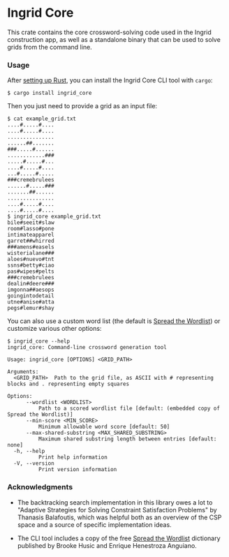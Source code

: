 # Ingrid Core

This crate contains the core crossword-solving code used in the Ingrid
construction app, as well as a standalone binary that can be used to solve
grids from the command line.

### Usage

After [setting up Rust](https://rustup.rs), you can install the Ingrid Core CLI
tool with `cargo`:
```
$ cargo install ingrid_core
```

Then you just need to provide a grid as an input file:

```
$ cat example_grid.txt
....#.....#....
....#.....#....
...............
......##.......
###.....#......
............###
.....#.....#...
....#.....#....
...#.....#.....
###cremebrulees
......#.....###
.......##......
...............
....#.....#....
....#.....#....
$ ingrid_core example_grid.txt
bile#seeit#slaw
room#lasso#pone
intimateapparel
garret##whirred
###amens#easels
wisterialane###
aloes#nuevo#tnt
ssns#betty#ciao
pas#wipes#pelts
###cremebrulees
dealin#deere###
imgonna##aesops
goingintodetail
utne#anise#atta
pegs#lemur#shay
```

You can also use a custom word list (the default is [Spread the
Wordlist](https://www.spreadthewordlist.com)) or customize various other
options:
```
$ ingrid_core --help
ingrid_core: Command-line crossword generation tool

Usage: ingrid_core [OPTIONS] <GRID_PATH>

Arguments:
  <GRID_PATH>  Path to the grid file, as ASCII with # representing blocks and . representing empty squares

Options:
      --wordlist <WORDLIST>
          Path to a scored wordlist file [default: (embedded copy of Spread the Wordlist)]
      --min-score <MIN_SCORE>
          Minimum allowable word score [default: 50]
      --max-shared-substring <MAX_SHARED_SUBSTRING>
          Maximum shared substring length between entries [default: none]
  -h, --help
          Print help information
  -V, --version
          Print version information
```

### Acknowledgments

* The backtracking search implementation in this library owes a lot to
  "Adaptive Strategies for Solving Constraint Satisfaction Problems" by
  Thanasis Balafoutis, which was helpful both as an overview of the CSP space
  and a source of specific implementation ideas.

* The CLI tool includes a copy of the free [Spread the
  Wordlist](https://www.spreadthewordlist.com) dictionary published by Brooke
  Husic and Enrique Henestroza Anguiano.
